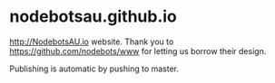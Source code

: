 nodebotsau.github.io
====================

http://NodebotsAU.io website. Thank you to https://github.com/nodebots/www for letting us borrow their design.

Publishing is automatic by pushing to master. 
